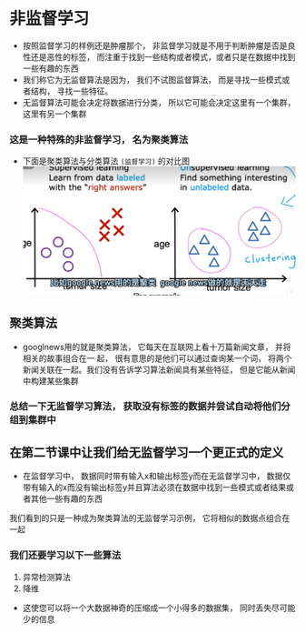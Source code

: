 # 非监督学习

 - 按照监督学习的样例还是肿瘤那个， 非监督学习就是不用于判断肿瘤是否是良性还是恶性的标签， 而注重于找到一些结构或者模式，或者只是在数据中找到一些有趣的东西
 - 我们称它为无监督算法是因为， 我们不试图监督算法， 而是寻找一些模式或者结构， 寻找一些特征。
 - 无监督算法可能会决定将数据进行分类， 所以它可能会决定这里有一个集群， 这里有另一个集群
 ### 这是一种特殊的非监督学习， 名为聚类算法
- 下面是聚类算法与分类算法 `(监督学习)` 的对比图
![](../image/无监督学习/2.png)


 ## 聚类算法
 - googlnews用的就是聚类算法， 它每天在互联网上看十万篇新闻文章， 并将相关的故事组合在一 起， 很有意思的是他们可以通过查询某一个词， 将两个新闻关联在一起。我们没有告诉学习算法新闻具有某些特征， 但是它能从新闻中构建某些集群
  
  ### 总结一下无监督学习算法， 获取没有标签的数据并尝试自动将他们分组到集群中


  ## 在第二节课中让我们给无监督学习一个更正式的定义
  - 在监督学习中， 数据同时带有输入x和输出标签y而在无监督学习中， 数据仅带有输入的x而没有输出标签y并且算法必须在数据中找到一些模式或者结果或者其他一些有趣的东西
  
我们看到的只是一种成为聚类算法的无监督学习示例， 它将相似的数据点组合在一起

### 我们还要学习以下一些算法

1. 异常检测算法
2. 降维
- 这使您可以将一个大数据神奇的压缩成一个小得多的数据集， 同时丢失尽可能少的信息
  